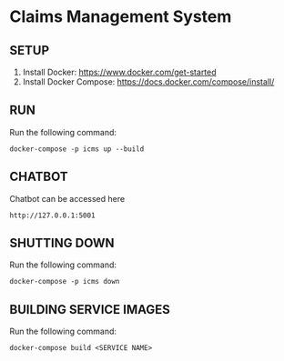 # Claims Management System

## SETUP
1. Install Docker: https://www.docker.com/get-started
2. Install Docker Compose: https://docs.docker.com/compose/install/

## RUN
Run the following command:
```
docker-compose -p icms up --build
```

## CHATBOT
Chatbot can be accessed here
```
http://127.0.0.1:5001
```

## SHUTTING DOWN
Run the following command:
```
docker-compose -p icms down
```

## BUILDING SERVICE IMAGES
Run the following command:
```
docker-compose build <SERVICE NAME>
```